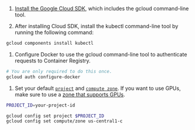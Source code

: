 1. [Install the Google Cloud SDK](https://cloud.google.com/sdk/docs/quickstarts), which includes the gcloud command-line tool.

1. After installing Cloud SDK, install the kubectl command-line tool by running the following command:
```sh
gcloud components install kubectl
```

1. Configure Docker to use the gcloud command-line tool to authenticate requests to Container Registry.
```sh
# You are only required to do this once.
gcloud auth configure-docker
```

1. Set your default [`project`](https://support.google.com/cloud/answer/6158840) and [`compute zone`](https://cloud.google.com/compute/docs/regions-zones/regions-zones#available). If you want to use GPUs, make sure to use a [zone that supports GPUs](https://cloud.google.com/compute/docs/gpus/).
```sh
PROJECT_ID=your-project-id

gcloud config set project $PROJECT_ID
gcloud config set compute/zone us-central1-c
```
